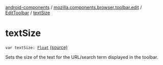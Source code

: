 [android-components](../../index.md) / [mozilla.components.browser.toolbar.edit](../index.md) / [EditToolbar](index.md) / [textSize](./text-size.md)

# textSize

`var textSize: `[`Float`](https://kotlinlang.org/api/latest/jvm/stdlib/kotlin/-float/index.html) [(source)](https://github.com/mozilla-mobile/android-components/blob/master/components/browser/toolbar/src/main/java/mozilla/components/browser/toolbar/edit/EditToolbar.kt#L169)

Sets the size of the text for the URL/search term displayed in the toolbar.

